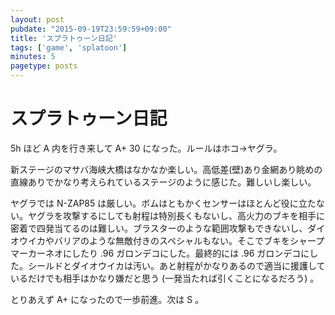 ```yaml
---
layout: post
pubdate: "2015-09-19T23:59:59+09:00"
title: 'スプラトゥーン日記'
tags: ['game', 'splatoon']
minutes: 5
pagetype: posts
---
```

# スプラトゥーン日記

5h ほど A 内を行き来して A+ 30 になった。ルールはホコ→ヤグラ。

新ステージのマサバ海峡大橋はなかなか楽しい。高低差(壁)あり金網あり眺めの直線ありでかなり考えられているステージのように感じた。難しいし楽しい。

ヤグラでは N-ZAP85 は厳しい。ボムはともかくセンサーはほとんど役に立たない。ヤグラを攻撃するにしても射程は特別長くもないし、高火力のブキを相手に密着で四発当てるのは難しい。ブラスターのような範囲攻撃もできないし、ダイオウイカやバリアのような無敵付きのスペシャルもない。そこでブキをシャープマーカーネオにしたり .96 ガロンデコにした。最終的には .96 ガロンデコにした。シールドとダイオウイカは汚い。あと射程がかなりあるので適当に援護しているだけでも相手はかなり嫌だと思う (一発当たれば引くことになるだろう) 。

とりあえず A+ になったので一歩前進。次は S 。
